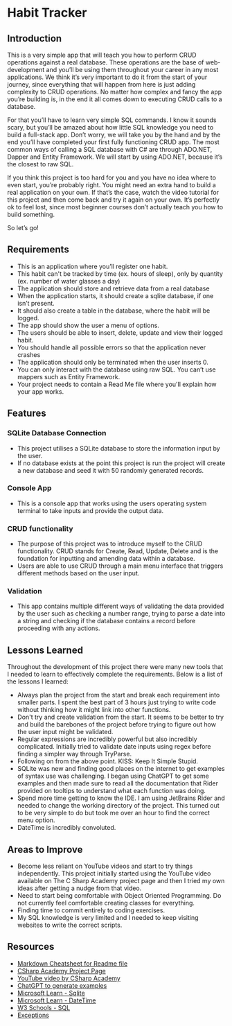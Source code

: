 # Habit Tracker

## Introduction

This is a very simple app that will teach you how to perform CRUD operations against a real database. These operations are the base of web-development and you’ll be using them throughout your career in any most applications. We think it’s very important to do it from the start of your journey, since everything that will happen from here is just adding complexity to CRUD operations. No matter how complex and fancy the app you’re building is, in the end it all comes down to executing CRUD calls to a database.

For that you’ll have to learn very simple SQL commands. I know it sounds scary, but you’ll be amazed about how little SQL knowledge you need to build a full-stack app. Don’t worry, we will take you by the hand and by the end you’ll have completed your first fully functioning CRUD app. The most common ways of calling a SQL database with C# are through ADO.NET, Dapper and Entity Framework. We will start by using ADO.NET, because it’s the closest to raw SQL.

If you think this project is too hard for you and you have no idea where to even start, you’re probably right. You might need an extra hand to build a real application on your own. If that’s the case, watch the video tutorial for this project and then come back and try it again on your own. It’s perfectly ok to feel lost, since most beginner courses don’t actually teach you how to build something.

So let’s go!

## Requirements

- This is an application where you’ll register one habit.
- This habit can't be tracked by time (ex. hours of sleep), only by quantity (ex. number of water glasses a day)
- The application should store and retrieve data from a real database
- When the application starts, it should create a sqlite database, if one isn’t present.
- It should also create a table in the database, where the habit will be logged.
- The app should show the user a menu of options.
- The users should be able to insert, delete, update and view their logged habit.
- You should handle all possible errors so that the application never crashes
- The application should only be terminated when the user inserts 0.
- You can only interact with the database using raw SQL. You can’t use mappers such as Entity Framework.
- Your project needs to contain a Read Me file where you'll explain how your app works.

## Features

### SQLite Database Connection

- This project utilises a SQLite database to store the information input by the user.
- If no database exists at the point this project is run the project will create a new database and seed it with 50 randomly generated records.

### Console App

- This is a console app that works using the users operating system terminal to take inputs and provide the output data.

### CRUD functionality

- The purpose of this project was to introduce myself to the CRUD functionality. CRUD stands for Create, Read, Update, Delete and is the foundation for inputting and amending data within a database.
- Users are able to use CRUD through a main menu interface that triggers different methods based on the user input.

### Validation

- This app contains multiple different ways of validating the data provided by the user such as checking a number range, trying to parse a date into a string and checking if the database contains a record before proceeding with any actions.

## Lessons Learned

Throughout the development of this project there were many new tools that I needed to learn to effectively complete the requirements. Below is a list of the lessons I learned:

- Always plan the project from the start and break each requirement into smaller parts. I spent the best part of 3 hours just trying to write code without thinking how it might link into other functions.
- Don't try and create validation from the start. It seems to be better to try and build the barebones of the project before trying to figure out how the user input might be validated.
- Regular expressions are incredibly powerful but also incredibly complicated. Initially tried to validate date inputs using regex before finding a simpler way through TryParse.
- Following on from the above point. KISS: Keep It Simple Stupid.
- SQLite was new and finding good places on the internet to get examples of syntax use was challenging. I began using ChatGPT to get some examples and then made sure to read all the documentation that Rider provided on tooltips to understand what each function was doing.
- Spend more time getting to know the IDE. I am using JetBrains Rider and needed to change the working directory of the project. This turned out to be very simple to do but took me over an hour to find the correct menu option.
- DateTime is incredibly convoluted.

## Areas to Improve

- Become less reliant on YouTube videos and start to try things independently. This project initially started using the YouTube video available on The C Sharp Academy project page and then I tried my own ideas after getting a nudge from that video.
- Need to start being comfortable with Object Oriented Programming. Do not currently feel comfortable creating classes for everything.
- Finding time to commit entirely to coding exercises.
- My SQL knowledge is very limited and I needed to keep visiting websites to write the correct scripts.

## Resources

- [Markdown Cheatsheet for Readme file](https://github.com/lifeparticle/Markdown-Cheatsheet)
- [CSharp Academy Project Page](https://thecsharpacademy.com/project/12/habit-logger)
- [YouTube video by CSharp Academy](https://youtu.be/d1JIJdDVFjs?si=S8jiMEhyH0FFbfe0)
- [ChatGPT to generate examples](https://chat.openai.com/)
- [Microsoft Learn - Sqlite](https://learn.microsoft.com/en-us/dotnet/standard/data/sqlite/?tabs=netcore-cli)
- [Microsoft Learn - DateTime](https://learn.microsoft.com/en-us/dotnet/api/system.datetime?view=net-8.0)
- [W3 Schools - SQL](https://www.w3schools.com/sql/)
- [Exceptions](https://learn.microsoft.com/en-us/dotnet/csharp/fundamentals/exceptions/creating-and-throwing-exceptions)
